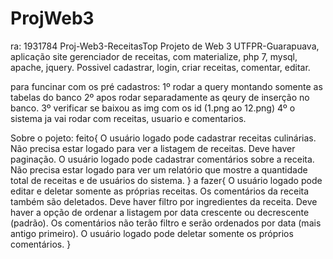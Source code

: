 # ProjWeb3
ra: 1931784
Proj-Web3-ReceitasTop Projeto de Web 3 UTFPR-Guarapuava, aplicação site gerenciador de receitas, com materialize, php 7, mysql, apache, jquery. Possivel cadastrar, login, criar receitas, comentar, editar.

para funcinar com os pré cadastros:
1º rodar a query montando somente as tabelas do banco
2º apos rodar separadamente as qeury de inserção no banco.
3º verificar se baixou as img com os id (1.png ao 12.png)
4º o sistema ja vai rodar com receitas, usuario e comentarios.

Sobre o pojeto:
feito{
    O usuário logado pode cadastrar receitas culinárias.
    Não precisa estar logado para ver a listagem de receitas. 
    Deve haver paginação.
    O usuário logado pode cadastrar comentários sobre a receita. 
    Não precisa estar logado para ver um relatório que mostre a quantidade total de receitas e de usuários do sistema.
}
a fazer{
    O usuário logado pode editar e deletar somente as próprias receitas. Os comentários da receita também são deletados.
    Deve haver filtro por ingredientes da receita. 
    Deve haver a opção de ordenar a listagem por data crescente ou decrescente (padrão). 
    Os comentários não terão filtro e serão ordenados por data (mais antigo primeiro).
    O usuário logado pode deletar somente os próprios comentários.
}
